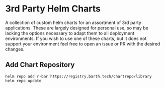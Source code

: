 # 3rd Party Helm Charts

A collection of custom helm charts for an assortment of 3rd party applications.
These are largely designed for personal use, so may be lacking the options
necessary to adapt them to all deployment environments. If you wish to use one
of these charts, but it does not support your environment feel free to open an
issue or PR with the desired changes.

## Add Chart Repository
```
helm repo add r-bar https://registry.barth.tech/chartrepo/library
helm repo update
```
